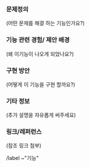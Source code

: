 ### 문제정의

(어떤 문제를 해결 하는 기능인가요?)

### 기능 관련 경험/ 제안 배경

(왜 이기능이 나오게 되었나요?)

### 구현 방안

(어떻게 이 기능을 구현 할까요?)

### 기타 정보

(추가 설명을 자유롭게 써주세요)

### 링크/레퍼런스
(참조 링크 첨부)

/label ~"기능"